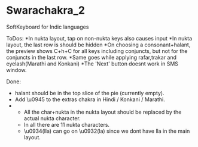 Swarachakra_2
=============

SoftKeyboard for Indic languages


ToDos:
*In nukta layout, tap on non-nukta keys also causes input
*In nukta layout, the last row is should be hidden
*On choosing a consonant+halant, the preview shows C+h+C for all keys including conjuncts, but not for the conjuncts in the last row.
*Same goes while applying rafar,trakar and eyelash(Marathi and Konkani)
*The 'Next' button doesnt work in SMS window.


Done:
* halant should be in the top slice of the pie (currently empty).
* Add \u0945 to the extras chakra in Hindi / Konkani / Marathi.
* * All the char+nukta in the nukta layout should be replaced by the actual nukta character.
  * In all there are 11 nukta characters.
  * \u0934(lla) can go on \u0932(la) since we dont have lla in the main layout.
